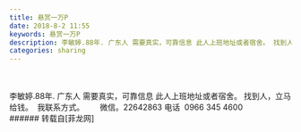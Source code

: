 ```yaml
---
title: 悬赏一万P
date: 2018-8-2 11:55
keywords: 悬赏一万P
description: 李敏婷.88年. 广东人 需要真实，可靠信息 此人上班地址或者宿舍。 找到人，立马给钱。  我联系方式。       微信。22642863 电话  0966 345 4600
categories: sharing
---
```

<td class="t_f" id="postmessage_1583627">

<br/>
<img alt="" border="0" class="zoom" data-cf-modified-f7bf00eb140126f0e89621ee-="" file="http://www.flw.ph/data/appbyme/upload/image/201808/02/Z9adYETCp2Xr.jpg" id="aimg_qQ8m8" lazyloadthumb="1" onclick="" onmouseover="" src="http://www.flw.ph/data/appbyme/upload/image/201808/02/Z9adYETCp2Xr.jpg"/><br/>
<br/>
<img alt="" border="0" class="zoom" data-cf-modified-f7bf00eb140126f0e89621ee-="" file="http://www.flw.ph/data/appbyme/upload/image/201808/02/JrgBpVbCZjad.jpg" id="aimg_KQj3B" lazyloadthumb="1" onclick="" onmouseover="" src="http://www.flw.ph/data/appbyme/upload/image/201808/02/JrgBpVbCZjad.jpg"/><br/>
李敏婷.88年. 广东人 需要真实，可靠信息 此人上班地址或者宿舍。 找到人，立马给钱。  我联系方式。       微信。22642863 电话  0966 345 4600<br/>
</td>
###### 转载自[菲龙网]